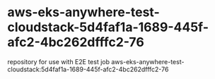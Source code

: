 # aws-eks-anywhere-test-cloudstack-5d4faf1a-1689-445f-afc2-4bc262dfffc2-76
repository for use with E2E test job aws-eks-anywhere-test-cloudstack:5d4faf1a-1689-445f-afc2-4bc262dfffc2-76
